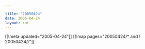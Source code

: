 ```yaml
---

title: "20050424"
date: 2005-04-24
layout: rut
---
```


[[!meta updated="2005-04-24"]]
[[!map pages="20050424/* and ! 20050424/*/*"]]
